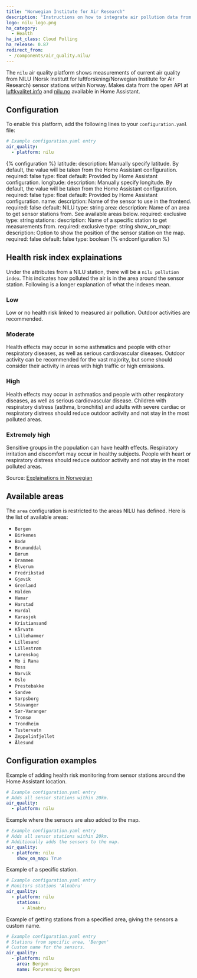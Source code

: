 ```yaml
---
title: "Norwegian Institute for Air Research"
description: "Instructions on how to integrate air pollution data from NILU within Home Assistant."
logo: nilu_logo.png
ha_category:
  - Health
ha_iot_class: Cloud Polling
ha_release: 0.87
redirect_from:
 - /components/air_quality.nilu/
---
```


The `nilu` air quality platform shows measurements of current air quality from NILU (Norsk Institutt for luftforskning/Norwegian Institute for Air Research) sensor stations within Norway. Makes data from the open API at [luftkvalitet.info](http://luftkvalitet.info/) and [nilu.no](https://nilu.no/) available in Home Assistant.

## Configuration

To enable this platform, add the following lines to your `configuration.yaml` file:

```yaml
# Example configuration.yaml entry
air_quality:
  - platform: nilu
```

{% configuration %}
latitude:
  description: Manually specify latitude. By default, the value will be taken from the Home Assistant configuration.
  required: false
  type: float
  default: Provided by Home Assistant configuration.
longitude:
  description: Manually specify longitude. By default, the value will be taken from the Home Assistant configuration.
  required: false
  type: float
  default: Provided by Home Assistant configuration.
name:
  description: Name of the sensor to use in the frontend.
  required: false
  default: NILU
  type: string
area:
  description: Name of an area to get sensor stations from. See available areas below.
  required: exclusive
  type: string
stations:
  description: Name of a specific station to get measurements from.
  required: exclusive
  type: string
show_on_map:
  description: Option to show the position of the sensor station on the map.
  required: false
  default: false
  type: boolean
{% endconfiguration %}

## Health risk index explainations

Under the attributes from a NILU station, there will be a `nilu pollution index`. This indicates how polluted the air is in the area around the sensor station. Following is a longer explanation of what the indexes mean.

### Low

Low or no health risk linked to measured air pollution. Outdoor activities are recommended.

### Moderate

Health effects may occur in some asthmatics and people with other respiratory diseases, as well as serious cardiovascular diseases. Outdoor activity can be recommended for the vast majority, but some should consider their activity in areas with high traffic or high emissions.

### High

Health effects may occur in asthmatics and people with other respiratory diseases, as well as serious cardiovascular disease. Children with respiratory distress (asthma, bronchitis) and adults with severe cardiac or respiratory distress should reduce outdoor activity and not stay in the most polluted areas.

### Extremely high

Sensitive groups in the population can have health effects. Respiratory irritation and discomfort may occur in healthy subjects. People with heart or respiratory distress should reduce outdoor activity and not stay in the most polluted areas.

Source: [Explainations in Norwegian](http://www.luftkvalitet.info/home/Varslingsklasser.aspx)

## Available areas

The `area` configuration is restricted to the areas NILU has defined. Here is the list of available areas:

- `Bergen`
- `Birkenes`
- `Bodø`
- `Brumunddal`
- `Bærum`
- `Drammen`
- `Elverum`
- `Fredrikstad`
- `Gjøvik`
- `Grenland`
- `Halden`
- `Hamar`
- `Harstad`
- `Hurdal`
- `Karasjok`
- `Kristiansand`
- `Kårvatn`
- `Lillehammer`
- `Lillesand`
- `Lillestrøm`
- `Lørenskog`
- `Mo i Rana`
- `Moss`
- `Narvik`
- `Oslo`
- `Prestebakke`
- `Sandve`
- `Sarpsborg`
- `Stavanger`
- `Sør-Varanger`
- `Tromsø`
- `Trondheim`
- `Tustervatn`
- `Zeppelinfjellet`
- `Ålesund`

## Configuration examples

Example of adding health risk monitoring from sensor stations around the Home Assistant location.

```yaml
# Example configuration.yaml entry
# Adds all sensor stations within 20km.
air_quality:
  - platform: nilu
```

Example where the sensors are also added to the map.

```yaml
# Example configuration.yaml entry
# Adds all sensor stations within 20km.
# Additionally adds the sensors to the map.
air_quality:
  - platform: nilu
    show_on_map: True
```

Example of a specific station.

```yaml
# Example configuration.yaml entry
# Monitors stations 'Alnabru'
air_quality:
  - platform: nilu
    stations:
      - Alnabru
```

Example of getting stations from a specified area, giving the sensors a custom name.

```yaml
# Example configuration.yaml entry
# Stations from specific area, 'Bergen'
# Custom name for the sensors.
air_quality:
  - platform: nilu
    area: Bergen
    name: Forurensing Bergen
```
